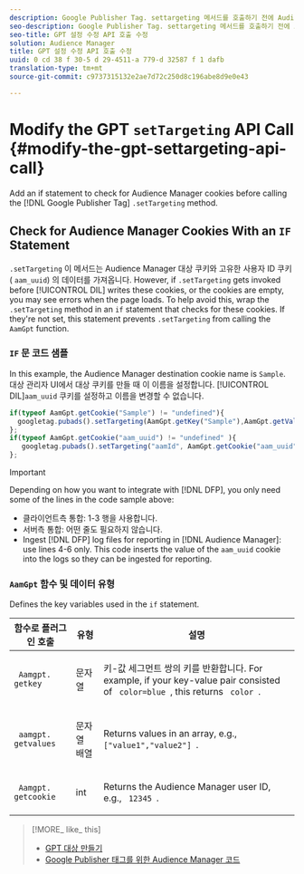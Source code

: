 ```yaml
---
description: Google Publisher Tag. settargeting 메서드를 호출하기 전에 Audience Manager 쿠키를 확인하려면 if 문을 추가합니다.
seo-description: Google Publisher Tag. settargeting 메서드를 호출하기 전에 Audience Manager 쿠키를 확인하려면 if 문을 추가합니다.
seo-title: GPT 설정 수정 API 호출 수정
solution: Audience Manager
title: GPT 설정 수정 API 호출 수정
uuid: 0 cd 38 f 30-5 d 29-4511-a 779-d 32587 f 1 dafb
translation-type: tm+mt
source-git-commit: c9737315132e2ae7d72c250d8c196abe8d9e0e43

---
```



# Modify the GPT `setTargeting` API Call {#modify-the-gpt-settargeting-api-call}

Add an if statement to check for Audience Manager cookies before calling the [!DNL Google Publisher Tag] `.setTargeting` method.

## Check for Audience Manager Cookies With an `IF` Statement

`.setTargeting` 이 메서드는 Audience Manager 대상 쿠키와 고유한 사용자 ID 쿠키 ( `aam_uuid`) 의 데이터를 가져옵니다. However, if `.setTargeting` gets invoked before [!UICONTROL DIL] writes these cookies, or the cookies are empty, you may see errors when the page loads. To help avoid this, wrap the `.setTargeting` method in an `if` statement that checks for these cookies. If they're not set, this statement prevents `.setTargeting` from calling the `AamGpt` function.

### `IF` 문 코드 샘플

In this example, the Audience Manager destination cookie name is `Sample`. 대상 관리자 UI에서 대상 쿠키를 만들 때 이 이름을 설정합니다. [!UICONTROL DIL]`aam_uuid` 쿠키를 설정하고 이름을 변경할 수 없습니다.

```js
if(typeof AamGpt.getCookie("Sample") != "undefined"){ 
  googletag.pubads().setTargeting(AamGpt.getKey("Sample"),AamGpt.getValues("Sample")); 
}; 
if(typeof AamGpt.getCookie("aam_uuid") != "undefined" ){ 
   googletag.pubads().setTargeting("aamId", AamGpt.getCookie("aam_uuid")); 
};
```

>[!IMPORTANT]
>
>Depending on how you want to integrate with [!DNL DFP], you only need some of the lines in the code sample above:
>
>* 클라이언트측 통합: 1-3 행을 사용합니다.
>* 서버측 통합: 어떤 줄도 필요하지 않습니다.
>* Ingest [!DNL DFP] log files for reporting in [!DNL Audience Manager]: use lines 4-6 only. This code inserts the value of the `aam_uuid` cookie into the logs so they can be ingested for reporting.


### `AamGpt` 함수 및 데이터 유형

Defines the key variables used in the `if` statement.

<table id="table_881391C9BDDF4FACAFC37A47B14B31A1"> 
 <thead> 
  <tr> 
   <th colname="col1" class="entry"> 함수로 플러그인 호출 </th> 
   <th colname="col2" class="entry"> 유형 </th> 
   <th colname="col3" class="entry"> 설명 </th> 
  </tr> 
 </thead>
 <tbody> 
  <tr> 
   <td colname="col1"> <p> <code> Aamgpt. getkey </code> </p> </td> 
   <td colname="col2"> <p>문자열 </p> </td> 
   <td colname="col3"> <p>키-값 세그먼트 쌍의 키를 반환합니다. For example, if your key-value pair consisted of <code> color=blue </code>, this returns <code> color </code>. </p> </td> 
  </tr> 
  <tr> 
   <td colname="col1"> <p> <code> aamgpt. getvalues </code> </p> </td> 
   <td colname="col2"> <p>문자열 배열 </p> </td> 
   <td colname="col3"> <p>Returns values in an array, e.g., <code> ["value1","value2"] </code>. </p> </td> 
  </tr> 
  <tr> 
   <td colname="col1"> <p> <code> Aamgpt. getcookie </code> </p> </td> 
   <td colname="col2"> <p>int </p> </td> 
   <td colname="col3"> <p>Returns the Audience Manager user ID, e.g., <code> 12345 </code>. </p> </td> 
  </tr>
 </tbody>
</table>

>[!MORE_ like_ this]
>
>* [GPT 대상 만들기](../../integration/gpt-aam-destination/gpt-aam-create-destination.md)
>* [Google Publisher 태그를 위한 Audience Manager 코드](../../integration/gpt-aam-destination/gpt-aam-aamgpt-code.md)


